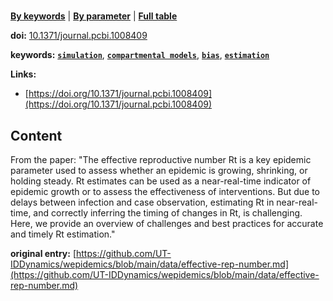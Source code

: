 <!--DO NOT EDIT BY HAND-->
 
#   
 

[**By keywords**](../by-keyword.md) | [**By parameter**](../by-parameter.md) | [**Full table**](../full-table.md)
 
 
**doi:** [10.1371/journal.pcbi.1008409](https://doi.org/10.1371/journal.pcbi.1008409)
 
**keywords:** [**`simulation`**](../by-keyword.md#simulation), [**`compartmental models`**](../by-keyword.md#compartmental-models), [**`bias`**](../by-keyword.md#bias), [**`estimation`**](../by-keyword.md#estimation) 

**Links:**
 
 - [https://doi.org/10.1371/journal.pcbi.1008409](https://doi.org/10.1371/journal.pcbi.1008409) 


## Content

  From the paper: "The effective reproductive number Rt is a key epidemic parameter used to assess whether an epidemic is growing, shrinking, or holding steady. Rt estimates can be used as a near-real-time indicator of epidemic growth or to assess the effectiveness of interventions. But due to delays between infection and case observation, estimating Rt in near-real-time, and correctly inferring the timing of changes in Rt, is challenging. Here, we provide an overview of challenges and best practices for accurate and timely Rt estimation." 


 **original entry:**  [https://github.com/UT-IDDynamics/wepidemics/blob/main/data/effective-rep-number.md](https://github.com/UT-IDDynamics/wepidemics/blob/main/data/effective-rep-number.md) 
